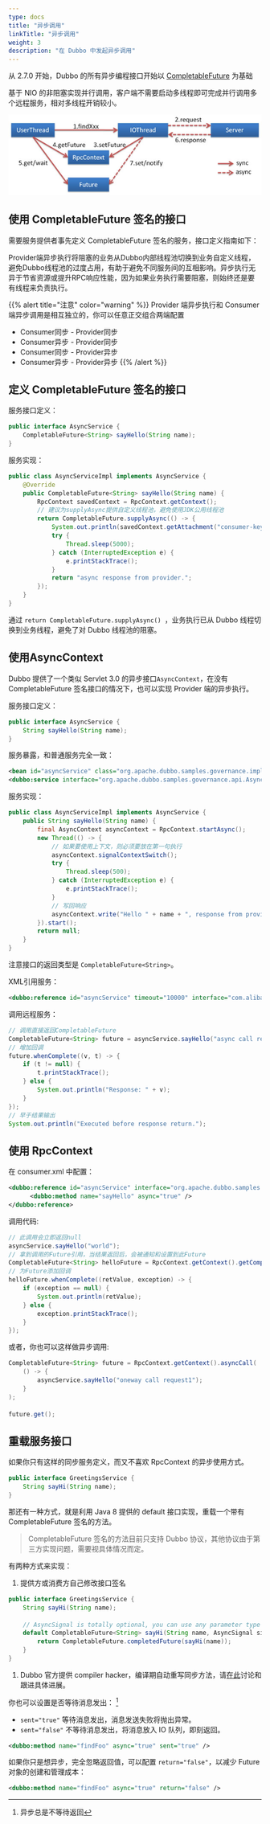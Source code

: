 ```yaml
---
type: docs
title: "异步调用"
linkTitle: "异步调用"
weight: 3
description: "在 Dubbo 中发起异步调用"
---
```



从 2.7.0 开始，Dubbo 的所有异步编程接口开始以 [CompletableFuture](https://docs.oracle.com/javase/8/docs/api/java/util/concurrent/CompletableFuture.html) 为基础

基于 NIO 的非阻塞实现并行调用，客户端不需要启动多线程即可完成并行调用多个远程服务，相对多线程开销较小。

![/user-guide/images/future.jpg](/imgs/user/future.jpg)


## 使用 CompletableFuture 签名的接口

需要服务提供者事先定义 CompletableFuture 签名的服务，接口定义指南如下：

Provider端异步执行将阻塞的业务从Dubbo内部线程池切换到业务自定义线程，避免Dubbo线程池的过度占用，有助于避免不同服务间的互相影响。异步执行无异于节省资源或提升RPC响应性能，因为如果业务执行需要阻塞，则始终还是要有线程来负责执行。

{{% alert title="注意" color="warning" %}}
Provider 端异步执行和 Consumer 端异步调用是相互独立的，你可以任意正交组合两端配置
- Consumer同步 - Provider同步
- Consumer异步 - Provider同步
- Consumer同步 - Provider异步
- Consumer异步 - Provider异步
  {{% /alert %}}


## 定义 CompletableFuture 签名的接口

服务接口定义：

```java
public interface AsyncService {
    CompletableFuture<String> sayHello(String name);
}
```

服务实现：

```java
public class AsyncServiceImpl implements AsyncService {
    @Override
    public CompletableFuture<String> sayHello(String name) {
        RpcContext savedContext = RpcContext.getContext();
        // 建议为supplyAsync提供自定义线程池，避免使用JDK公用线程池
        return CompletableFuture.supplyAsync(() -> {
            System.out.println(savedContext.getAttachment("consumer-key1"));
            try {
                Thread.sleep(5000);
            } catch (InterruptedException e) {
                e.printStackTrace();
            }
            return "async response from provider.";
        });
    }
}
```

通过 `return CompletableFuture.supplyAsync() `，业务执行已从 Dubbo 线程切换到业务线程，避免了对 Dubbo 线程池的阻塞。



## 使用AsyncContext

Dubbo 提供了一个类似 Servlet 3.0 的异步接口`AsyncContext`，在没有 CompletableFuture 签名接口的情况下，也可以实现 Provider 端的异步执行。

服务接口定义：

```java
public interface AsyncService {
    String sayHello(String name);
}
```

服务暴露，和普通服务完全一致：

```xml
<bean id="asyncService" class="org.apache.dubbo.samples.governance.impl.AsyncServiceImpl"/>
<dubbo:service interface="org.apache.dubbo.samples.governance.api.AsyncService" ref="asyncService"/>
```

服务实现：

```java
public class AsyncServiceImpl implements AsyncService {
    public String sayHello(String name) {
        final AsyncContext asyncContext = RpcContext.startAsync();
        new Thread(() -> {
            // 如果要使用上下文，则必须要放在第一句执行
            asyncContext.signalContextSwitch();
            try {
                Thread.sleep(500);
            } catch (InterruptedException e) {
                e.printStackTrace();
            }
            // 写回响应
            asyncContext.write("Hello " + name + ", response from provider.");
        }).start();
        return null;
    }
}
```

注意接口的返回类型是 `CompletableFuture<String>`。

XML引用服务：

```xml
<dubbo:reference id="asyncService" timeout="10000" interface="com.alibaba.dubbo.samples.async.api.AsyncService"/>
```

调用远程服务：

```java
// 调用直接返回CompletableFuture
CompletableFuture<String> future = asyncService.sayHello("async call request");
// 增加回调
future.whenComplete((v, t) -> {
    if (t != null) {
        t.printStackTrace();
    } else {
        System.out.println("Response: " + v);
    }
});
// 早于结果输出
System.out.println("Executed before response return.");
```

## 使用 RpcContext

在 consumer.xml 中配置：

```xml
<dubbo:reference id="asyncService" interface="org.apache.dubbo.samples.governance.api.AsyncService">
      <dubbo:method name="sayHello" async="true" />
</dubbo:reference>
```

调用代码:

```java
// 此调用会立即返回null
asyncService.sayHello("world");
// 拿到调用的Future引用，当结果返回后，会被通知和设置到此Future
CompletableFuture<String> helloFuture = RpcContext.getContext().getCompletableFuture();
// 为Future添加回调
helloFuture.whenComplete((retValue, exception) -> {
    if (exception == null) {
        System.out.println(retValue);
    } else {
        exception.printStackTrace();
    }
});
```

或者，你也可以这样做异步调用:

```java
CompletableFuture<String> future = RpcContext.getContext().asyncCall(
    () -> {
        asyncService.sayHello("oneway call request1");
    }
);

future.get();
```



## 重载服务接口

如果你只有这样的同步服务定义，而又不喜欢 RpcContext 的异步使用方式。

```java
public interface GreetingsService {
    String sayHi(String name);
}
```

那还有一种方式，就是利用 Java 8 提供的 default 接口实现，重载一个带有 CompletableFuture 签名的方法。
  
> CompletableFuture 签名的方法目前只支持 Dubbo 协议，其他协议由于第三方实现问题，需要视具体情况而定。

有两种方式来实现：

1. 提供方或消费方自己修改接口签名

```java
public interface GreetingsService {
    String sayHi(String name);
    
    // AsyncSignal is totally optional, you can use any parameter type as long as java allows your to do that.
    default CompletableFuture<String> sayHi(String name, AsyncSignal signal) {
        return CompletableFuture.completedFuture(sayHi(name));
    }
}
```

1. Dubbo 官方提供 compiler hacker，编译期自动重写同步方法，请[在此](https://github.com/dubbo/dubbo-async-processor#compiler-hacker-processer)讨论和跟进具体进展。



你也可以设置是否等待消息发出： [^1]

- `sent="true"` 等待消息发出，消息发送失败将抛出异常。
- `sent="false"` 不等待消息发出，将消息放入 IO 队列，即刻返回。

```xml
<dubbo:method name="findFoo" async="true" sent="true" />
```

如果你只是想异步，完全忽略返回值，可以配置 `return="false"`，以减少 Future 对象的创建和管理成本：

```xml
<dubbo:method name="findFoo" async="true" return="false" />
```

[^1]: 异步总是不等待返回